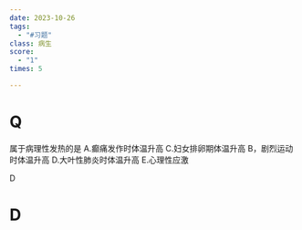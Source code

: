 ```yaml
---
date: 2023-10-26
tags:
  - "#习题"
class: 病生
score:
  - "1"
times: 5

---
```



# Q
属于病理性发热的是
A.癫痛发作时体温升高
C.妇女排卵期体温升高
B，剧烈运动时体温升高
D.大叶性肺炎时体温升高
E.心理性应激



D





# D